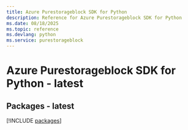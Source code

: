 ```yaml
---
title: Azure Purestorageblock SDK for Python
description: Reference for Azure Purestorageblock SDK for Python
ms.date: 08/18/2025
ms.topic: reference
ms.devlang: python
ms.service: purestorageblock
---
```

# Azure Purestorageblock SDK for Python - latest
## Packages - latest
[!INCLUDE [packages](purestorageblock-index.md)]